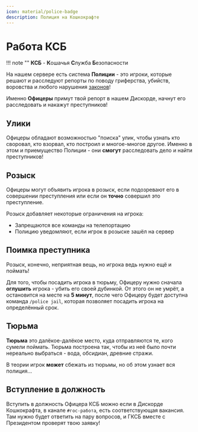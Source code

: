 ```yaml
---
icon: material/police-badge
description: Полиция на Кошкокрафте
---
```


# Работа КСБ

!!! note ""
    **КСБ** - **К**ошачья **С**лужба **Б**езопасности

На нашем сервере есть система **Полиции** - это игроки, которые решают и расследуют репорты по поводу гриферства, убийств, воровства и любого нарушения [законов](../../info/rules/laws.md)!

Именно **Офицеры** примут твой репорт в нашем Дискорде, начнут его расследовать и накажут преступников!

## Улики

Офицеры обладают возможностью "поиска" улик, чтобы узнать кто своровал, кто взорвал, кто построил и многое-многое другое. Именно в этом и приемущество Полиции - они **смогут** расследовать дело и найти преступников!

## Розыск

Офицеры могут объявить игрока в розыск, если подозревают его в совершении преступления или если он **точно** совершил это преступление.

Розыск добавляет некоторые ограничения на игрока:

- Запрещаются все команды на телепортацию
- Полицию уведомляют, если игрок в розыске зашёл на сервер

## Поимка преступника

Розыск, конечно, неприятная вещь, но игрока ведь нужно ещё и поймать!

Для того, чтобы посадить игрока в тюрьму, Офицеру нужно сначала **оглушить** игрока - убить его своей дубинкой. От этого он не умрёт, а остановится на месте на **5 минут**, после чего Офицеру будет доступна команда `/police jail`, которая позволяет посадить игрока на определённый срок.

## Тюрьма

**Тюрьма** это далёкое-далёкое место, куда отправляются те, кого сумели поймать. Тюрьма построена так, чтобы из неё было почти нереально выбраться - вода, обсидиан, древние стражи.

В теории игрок **может** сбежать из тюрьмы, но об этом узнает вся полиция...

## Вступление в должность

Вступить в должность Офицера КСБ можно если в Дискорде Кошкокрафта, в канале `#гос-работа`, есть соответствующая вакансия. Там нужно будет ответить на пару вопросов, и ГКСБ вместе с Президентом проверят твою заявку!
